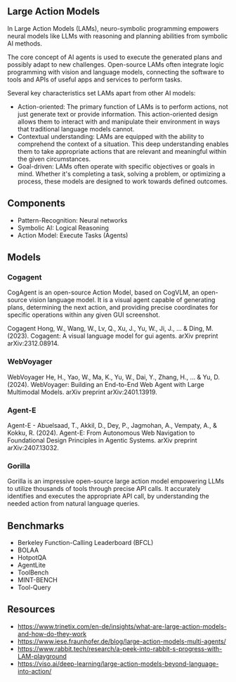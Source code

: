 ## Large Action Models
In Large Action Models (LAMs), neuro-symbolic programming empowers neural models like LLMs with reasoning and planning abilities from symbolic AI methods.

The core concept of AI agents is used to execute the generated plans and possibly adapt to new challenges. Open-source LAMs often integrate logic programming with vision and language models, connecting the software to tools and APIs of useful apps and services to perform tasks.

Several key characteristics set LAMs apart from other AI models:

- Action-oriented: The primary function of LAMs is to perform actions, not just generate text or provide information. This action-oriented design allows them to interact with and manipulate their environment in ways that traditional language models cannot.
- Contextual understanding: LAMs are equipped with the ability to comprehend the context of a situation. This deep understanding enables them to take appropriate actions that are relevant and meaningful within the given circumstances.
- Goal-driven: LAMs often operate with specific objectives or goals in mind. Whether it's completing a task, solving a problem, or optimizing a process, these models are designed to work towards defined outcomes.
 
## Components
- Pattern-Recognition: Neural networks
- Symbolic AI: Logical Reasoning
- Action Model: Execute Tasks (Agents)


## Models

### Cogagent
CogAgent is an open-source Action Model, based on CogVLM, an open-source vision language model. It is a visual agent capable of generating plans, determining the next action, and providing precise coordinates for specific operations within any given GUI screenshot.

Cogagent Hong, W., Wang, W., Lv, Q., Xu, J., Yu, W., Ji, J., ... & Ding, M. (2023). Cogagent: A visual language model for gui agents. arXiv preprint arXiv:2312.08914.


### WebVoyager

WebVoyager He, H., Yao, W., Ma, K., Yu, W., Dai, Y., Zhang, H., ... & Yu, D. (2024). WebVoyager: Building an End-to-End Web Agent with Large Multimodal Models. arXiv preprint arXiv:2401.13919.

### Agent-E


Agent-E - Abuelsaad, T., Akkil, D., Dey, P., Jagmohan, A., Vempaty, A., & Kokku, R. (2024). Agent-E: From Autonomous Web Navigation to Foundational Design Principles in Agentic Systems. arXiv preprint arXiv:2407.13032.


### Gorilla
Gorilla is an impressive open-source large action model empowering LLMs to utilize thousands of tools through precise API calls. It accurately identifies and executes the appropriate API call, by understanding the needed action from natural language queries.


## Benchmarks
- Berkeley Function-Calling Leaderboard (BFCL)
- BOLAA
- HotpotQA
- AgentLite
- ToolBench
- MINT-BENCH
- Tool-Query


## Resources
- https://www.trinetix.com/en-de/insights/what-are-large-action-models-and-how-do-they-work
- https://www.iese.fraunhofer.de/blog/large-action-models-multi-agents/
- https://www.rabbit.tech/research/a-peek-into-rabbit-s-progress-with-LAM-playground
- https://viso.ai/deep-learning/large-action-models-beyond-language-into-action/